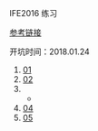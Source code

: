 IFE2016 练习

[参考链接](https://github.com/Sakitama/Sakitama.github.io)

开坑时间：2018.01.24

1. [01](https://hehe1111.github.io/js_demo/ife/01/)
2. [02](https://hehe1111.github.io/js_demo/ife/02/)
3. -
4. [04](https://hehe1111.github.io/js_demo/ife/04/)
5. [05](https://hehe1111.github.io/js_demo/ife/05/)
